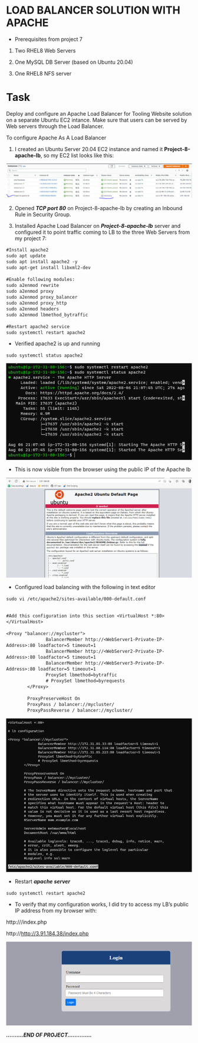 # LOAD BALANCER SOLUTION WITH APACHE

* Prerequisites from project 7


1. Two RHEL8 Web Servers

2. One MySQL DB Server (based on Ubuntu 20.04)

3. One RHEL8 NFS server

# Task
Deploy and configure an Apache Load Balancer for Tooling Website solution on a separate Ubuntu EC2 intance. Make sure that users can be served by Web servers through the Load Balancer.




To configure Apache As A Load Balancer

1. I created an Ubuntu Server 20.04 EC2 instance and named it **Project-8-apache-lb**, so my EC2 list looks like this:

![apache8.PNG](./images/apache8.PNG)

2. Opened ***TCP port 80*** on Project-8-apache-lb by creating an Inbound Rule in Security Group.


3. Installed Apache Load Balancer on ***Project-8-apache-lb*** server and configured it to point traffic coming to LB to the three Web Servers from my project 7:

```
#Install apache2
sudo apt update
sudo apt install apache2 -y
sudo apt-get install libxml2-dev

#Enable following modules:
sudo a2enmod rewrite
sudo a2enmod proxy
sudo a2enmod proxy_balancer
sudo a2enmod proxy_http
sudo a2enmod headers
sudo a2enmod lbmethod_bytraffic

#Restart apache2 service
sudo systemctl restart apache2

```

* Verified apache2 is up and running


`sudo systemctl status apache2`


![apache-up-running.PNG](./images/apache-up-running.PNG)

* This is now visible from the browser using the public IP of the Apache lb

![apache-url.PNG](./images/apache-url.PNG)


* Configured load balancing with the following in text editor


`sudo vi /etc/apache2/sites-available/000-default.conf`

```

#Add this configuration into this section <VirtualHost *:80>  </VirtualHost>

<Proxy "balancer://mycluster">
               BalancerMember http://<WebServer1-Private-IP-Address>:80 loadfactor=5 timeout=1
               BalancerMember http://<WebServer2-Private-IP-Address>:80 loadfactor=5 timeout=1
               BalancerMember http://<WebServer3-Private-IP-Address>:80 loadfactor=5 timeout=1
               ProxySet lbmethod=bytraffic
               # ProxySet lbmethod=byrequests
        </Proxy>

        ProxyPreserveHost On
        ProxyPass / balancer://mycluster/
        ProxyPassReverse / balancer://mycluster/

```

![lb-apache-configured.PNG](./images/lb-apache-configured.PNG)


* Restart ***apache server***

`sudo systemctl restart apache2`


* To verify that my configuration works, I did try to access my LB’s public IP address from my browser with:


http://<Load-Balancer-Public-IP-Address-or-Public-DNS-Name>/index.php


http://http://3.91.184.38/index.php


![Result.PNG](./images/Result.PNG)




***..........END OF PROJECT..............***
